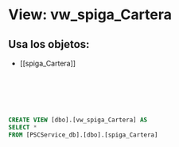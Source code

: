 # View: vw_spiga_Cartera

## Usa los objetos:
- [[spiga_Cartera]]

```sql






CREATE VIEW [dbo].[vw_spiga_Cartera] AS
SELECT *
FROM [PSCService_db].[dbo].[spiga_Cartera]

```
